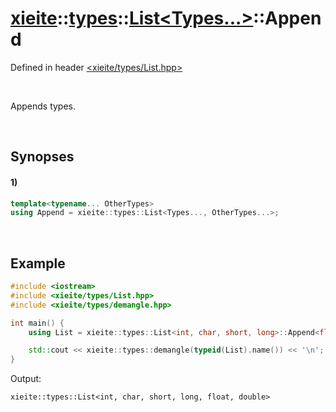 # [xieite](../../../xieite.md)\:\:[types](../../../types.md)\:\:[List\<Types...\>](../../List.md)\:\:Append
Defined in header [<xieite/types/List.hpp>](../../../../include/xieite/types/List.hpp)

&nbsp;

Appends types.

&nbsp;

## Synopses
#### 1)
```cpp
template<typename... OtherTypes>
using Append = xieite::types::List<Types..., OtherTypes...>;
```

&nbsp;

## Example
```cpp
#include <iostream>
#include <xieite/types/List.hpp>
#include <xieite/types/demangle.hpp>

int main() {
    using List = xieite::types::List<int, char, short, long>::Append<float, double>;

    std::cout << xieite::types::demangle(typeid(List).name()) << '\n';
}
```
Output:
```
xieite::types::List<int, char, short, long, float, double>
```
